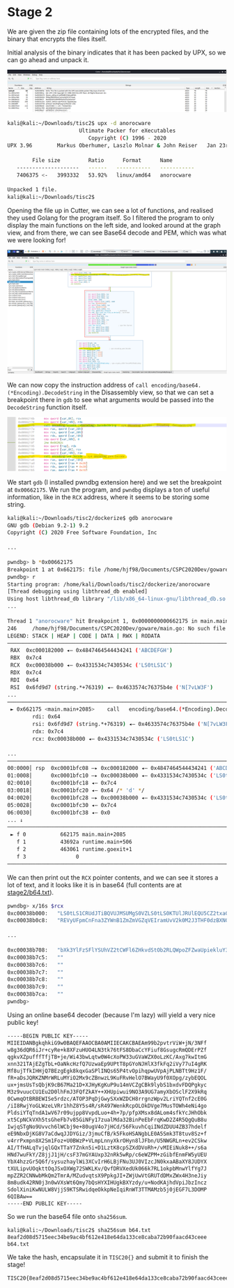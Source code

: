 # Stage 2

We are given the zip file containing lots of the encrypted files, and the binary that encrypts the files itself.

Initial analysis of the binary indicates that it has been packed by UPX, so we can go ahead and unpack it.

![Strings in Cutter reveal UPX](stage2/cutter_packed.png)

```bash
kali@kali:~/Downloads/tisc2$ upx -d anorocware 
                       Ultimate Packer for eXecutables
                          Copyright (C) 1996 - 2020
UPX 3.96        Markus Oberhumer, Laszlo Molnar & John Reiser   Jan 23rd 2020

        File size         Ratio      Format      Name
   --------------------   ------   -----------   -----------
   7406375 <-   3993332   53.92%   linux/amd64   anorocware

Unpacked 1 file.
kali@kali:~/Downloads/tisc2$ 
```

Opening the file up in Cutter, we can see a lot of functions, and realised they used Golang for the program itself. So I filtered the program to only display the main functions on the left side, and looked around at the graph view, and from there, we can see Base64 decode and PEM, which was what we were looking for!

![Cutter Base64 and PEM](stage2/cutter_b64_graph.png)

We can now copy the instruction address of `call encoding/base64.(*Encoding).DecodeString` in the Disassembly view, so that we can set a breakpoint there in `gdb` to see what arguments would be passed into the `DecodeString` function itself.

![Cutter Base64 and PEM](stage2/cutter_b64.png)

We start `gdb` (I installed pwndbg extension here) and we set the breakpoint at `0x00662175`. We run the program, and `pwndbg` displays a ton of useful information, like in the `RCX` address, where it seems to be storing some string.

```bash
kali@kali:~/Downloads/tisc2/dockerize$ gdb anorocware 
GNU gdb (Debian 9.2-1) 9.2
Copyright (C) 2020 Free Software Foundation, Inc

...

pwndbg> b *0x00662175
Breakpoint 1 at 0x662175: file /home/hjf98/Documents/CSPC2020Dev/goware/main.go, line 246.
pwndbg> r
Starting program: /home/kali/Downloads/tisc2/dockerize/anorocware 
[Thread debugging using libthread_db enabled]
Using host libthread_db library "/lib/x86_64-linux-gnu/libthread_db.so.1".
...

Thread 1 "anorocware" hit Breakpoint 1, 0x0000000000662175 in main.main () at /home/hjf98/Documents/CSPC2020Dev/goware/main.go:246
246     /home/hjf98/Documents/CSPC2020Dev/goware/main.go: No such file or directory.
LEGEND: STACK | HEAP | CODE | DATA | RWX | RODATA
──────────────────────────────────────────────────────────────────────────────────────────────────[ REGISTERS ]───────────────────────────────────────────────────────────────────────────────────────────────────
 RAX  0xc000182000 ◂— 0x4847464544434241 ('ABCDEFGH')
 RBX  0x7c4
 RCX  0xc00038b000 ◂— 0x4331534c7430534c ('LS0tLS1C')
 RDX  0x7c4
 RDI  0x64
 RSI  0x6fd9d7 (string.*+76319) ◂— 0x4633574c76375b4e ('N[7vLW3F')
...
────────────────────────────────────────────────────────────────────────────────────────────────────[ DISASM ]────────────────────────────────────────────────────────────────────────────────────────────────────
 ► 0x662175 <main.main+2085>    call   encoding/base64.(*Encoding).DecodeString <encoding/base64.(*Encoding).DecodeString>
        rdi: 0x64
        rsi: 0x6fd9d7 (string.*+76319) ◂— 0x4633574c76375b4e ('N[7vLW3F')
        rdx: 0x7c4
        rcx: 0xc00038b000 ◂— 0x4331534c7430534c ('LS0tLS1C')
 
...
────────────────────────────────────────────────────────────────────────────────────────────────────[ STACK ]─────────────────────────────────────────────────────────────────────────────────────────────────────
00:0000│ rsp  0xc0001bfc08 —▸ 0xc000182000 ◂— 0x4847464544434241 ('ABCDEFGH')
01:0008│      0xc0001bfc10 —▸ 0xc00038b000 ◂— 0x4331534c7430534c ('LS0tLS1C')
02:0010│      0xc0001bfc18 ◂— 0x7c4
03:0018│      0xc0001bfc20 ◂— 0x64 /* 'd' */
04:0020│      0xc0001bfc28 —▸ 0xc00038b000 ◂— 0x4331534c7430534c ('LS0tLS1C')
05:0028│      0xc0001bfc30 ◂— 0x7c4
06:0030│      0xc0001bfc38 ◂— 0x0
... ↓
──────────────────────────────────────────────────────────────────────────────────────────────────[ BACKTRACE ]───────────────────────────────────────────────────────────────────────────────────────────────────
 ► f 0           662175 main.main+2085
   f 1           43692a runtime.main+506
   f 2           463061 runtime.goexit+1
   f 3                0
──────────────────────────────────────────────────────────────────────────────────────────────────────────────────────────────────────────────────────────────────────────────────────────────────────────────────
```

We can then print out the `RCX` pointer contents, and we can see it stores a lot of text, and it looks like it is in base64 (full contents are at [stage2/b64.txt](stage2/b64.txt)).

```bash
pwndbg> x/16s $rcx
0xc00038b000:   "LS0tLS1CRUdJTiBQVUJMSUMgS0VZLS0tLS0KTUlJRUlEQU5CZ2txaGtpRzl3MEJBUUVGQUFPQ0JBMEFNSUlFQ0FLQ0JBRUFtOTliMnB2dHJWaVcrak4vM05GZgp3OGczNmRRUjZpSnIrY3lSZStrOFhGenVIVU80TE4zdGs3NnRGUzhEYmFDY1lGaXVmOEdzdWdjUm1R"...
0xc00038b0c8:   "REVyUFpmCnFna3ZYWnB1ZmZmVGZqVEIramUvV2k0M2J3THF0dzBXNGNYb1BXMzN1R1ZhV1pYMG9MektDL0F4Zzdrd0l0bUcKeG5uMzIxVEFqRVpnVGJMK09hTmtjSHpmUTdVendhRXA5VVB0VDhwR1lvTkpIbFgzZmtGcTJpVnk3N3VJNGdSSwpNZjh1alRma0lISGpR"...

...

0xc00038b708:   "bXk3YlFzSFlYSUhVZ2tCWFl6ZHkvdStOb2RLQWpoZFZwaUpiekluY3oKU2RvbFhpbmlLd05VTFc4VmpqUzlLVFNSd2lkcWVPa2twTmVJcWlSbldUM1RUTUFNemI1ajBqRUdGN0wzRE9NUAo2UUlCQXc9PQotLS0tLUVORCBQVUJMSUMgS0VZLS0tLS0K"
0xc00038b7c5:   ""
0xc00038b7c6:   ""
0xc00038b7c7:   ""
0xc00038b7c8:   ""
0xc00038b7c9:   ""
0xc00038b7ca:   ""
pwndbg> 
```

Using an online base64 decoder (because I'm lazy) will yield a very nice public key!
```pubkey
-----BEGIN PUBLIC KEY-----
MIIEIDANBgkqhkiG9w0BAQEFAAOCBA0AMIIECAKCBAEAm99b2pvtrViW+jN/3NFf
w8g36dQR6iJr+cyRe+k8XFzuHUO4LN3tk76tFS8DbaCcYFiuf8GsugcRmQDErPZf
qgkvXZpufffTfjTB+je/Wi43bwLqtw0W4cXoPW33uGVaWZX0oLzKC/Axg7kwItmG
xnn321TAjEZgTbL+OaNkcHzfQ7UzwaEp9UPtT8pGYoNJHlX3fkFq2iVy77uI4gRK
Mf8ujTfkIHHjQ7BEzgEgk8kqxGaSPlINQs65P4tvOpihqpwUVpAjPLNBTt9Hz1F/
fR+aDsJQRKZNMrWRLuMYiO2Mx9cZBnwzL9KuFRvHelO7BWayU9f0XOpg/zybEQOL
ux+jmsUsTsQbjK9cB67Ma21D+XJHyKgKuP9u14mVCZgCBk9lybS1bxdvFDQPgkyc
M3z9vuucCU1Eu2D0lhFmJ3FQfZkAY++XHUpiwui9NO3A9UG7amyXbOSclF2X9kRq
0CwmqOtBRBEWISe5rdzc/ATOP3PqDjGwySXxWZDCH8rrgnzWpv2LriYQTnf2cE0G
/iI8RwjYoGLWzeLVRr1hhZ8Y5s4R/sR497WenkRcpOLOkDVge7MusTOWh4eNi4go
PldsiYTqTndA1wV67r09ujpp8VvpdLuo+4h+7p/pfpXMsx8dALom4sfkYcJHhObk
xt5CpNCkVXh5tsGheFb7v85GiNFy17zualMda32BinPeEbFrqKwD2Z4R5QgQuB8u
IwjqSTgNo9Uvvch6lWCbj9e+80ugV4o7jHCd/56FkuvhCqiINdZDUU4ZB37hdelf
eE9NbxDjKG8V7aCdwqJJDYGiz/3jmuCfB/k5FkoHSANgbLE0A5Smk3T8tuv8Sz+f
v4rrPxmpn8X2Sm1Foz+U0BWzP+VLmpLnnyXkrOHyn8lJFbn/U5NWGRLn+ev2CSkw
AI/TfHALqTvjqlGQxTTaY7Znkn5i+D1LztK8cpSZXdDVoRh+/vMIEiNuk8++/s6a
HNd7wuFkY/Z8jjJ1jH/csF37mGYAUxp32nRk5wRp/c6eWZPM+zGibfEnmFW5yUEU
YbX4hzzGr5Q6f/sysuzhaylWi3XCvIrH6LBjFNu3UJ0VIzcJN0kxaABaXY8JUDYX
tXULipvUOqkttOqJSxOXWg72SWKLKv/QvfDRVXedUk066k7RL1okpbMnwYlfYg7J
mpZZR2CNNwbMkQm2TmrA/MZudvqtsX9PpkgJI+ZWjUwVtGRUTdDMxZWx4H3neJiy
8m8udk42RN0j3n0wVXsWt6Qmy7bQsHYXIHUgkBXYzdy/u+NodKAjhdVpiJbzIncz
SdolXiniKwNULW8VjjS9KTSRwidqeOkkpNeIqiRnWT3TTMAMzb5j0jEGF7L3DOMP
6QIBAw==
-----END PUBLIC KEY-----
```

So we run the base64 file onto `sha256sum`.
```
kali@kali:~/Downloads/tisc2$ sha256sum b64.txt 
8eaf2d08d5715eec34be9ac4bf612e418e64da133ce8caba72b90faacd43ceee  b64.txt
```

We take the hash, encapsulate it in `TISC20{}` and submit it to finish the stage!
```
TISC20{8eaf2d08d5715eec34be9ac4bf612e418e64da133ce8caba72b90faacd43ceee}
```